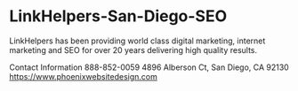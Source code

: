 # LinkHelpers-San-Diego-SEO
LinkHelpers has been providing world class digital marketing, internet marketing and SEO for over 20 years delivering high quality results.


Contact Information
888-852-0059
4896 Alberson Ct, San Diego, CA 92130
https://www.phoenixwebsitedesign.com


